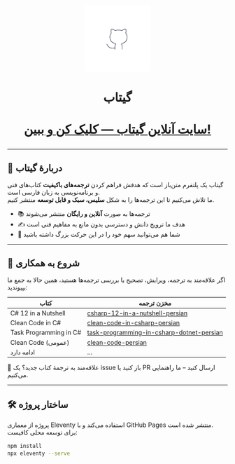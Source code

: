 <div align="center">
  <img src="src/favicon.png" alt="Gitab Logo" width="150" />
</div>

<h1 align="center">گیتاب</h1>
<h1>
<p align="center">
   <a href="https://hheydarian.github.io/Gitab/" target="_blank"><strong>سایت آنلاین گیتاب — کلیک کن و ببین!</strong></a>
</p>

</h1>

---

## 🎯 دربارهٔ گیتاب

گیتاب یک پلتفرم متن‌باز است که هدفش فراهم کردن **ترجمه‌های باکیفیت** کتاب‌های فنی و برنامه‌نویسی به زبان فارسی است.  
ما تلاش می‌کنیم تا این ترجمه‌ها را به شکل **سلیس، سبک و قابل توسعه** منتشر کنیم.

- 📚 ترجمه‌ها به صورت **آنلاین و رایگان** منتشر می‌شوند  
- ✍️ هدف ما ترویج دانش و دسترسی بدون مانع به مفاهیم فنی است  
- 🤝 شما هم می‌توانید سهم خود را در این حرکت بزرگ داشته باشید  

---

## 🚀 شروع به همکاری

اگر علاقه‌مند به ترجمه، ویرایش، تصحیح یا بررسی ترجمه‌ها هستید، همین حالا به جمع ما بپیوندید:

<div align="center">
 


| کتاب | مخزن ترجمه |
|------|-------------|
| C# 12 in a Nutshell | [csharp-12-in-a-nutshell-persian](https://github.com/hheydarian/csharp-12-in-a-nutshell-persian) |
| Clean Code in C# | [clean-code-in-csharp-persian](https://github.com/hheydarian/clean-code-in-csharp-persian) |
| Task Programming in C# | [task-programming-in-csharp-dotnet-persian](https://github.com/hheydarian/task-programming-in-csharp-dotnet-persian) |
| Clean Code (عمومی) | [clean-code-persian](https://github.com/hheydarian/clean-code-persian) |
| ادامه دارد | ...|

</div>

🌱 علاقه‌مند به ترجمهٔ کتاب جدید؟ یک issue باز کنید یا PR ارسال کنید – ما راهنمایی می‌کنیم.

---

## 🛠️ ساختار پروژه

پروژه از معماری Eleventy استفاده می‌کند و با GitHub Pages منتشر شده است.  
برای توسعه محلی کافیست:

```bash
npm install
npx eleventy --serve
